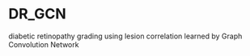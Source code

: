 # DR_GCN
diabetic retinopathy grading using lesion correlation learned by Graph Convolution Network
